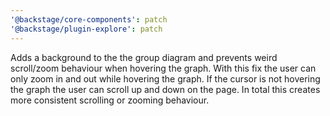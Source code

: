 ```yaml
---
'@backstage/core-components': patch
'@backstage/plugin-explore': patch
---
```


Adds a background to the the group diagram and prevents weird scroll/zoom behaviour when hovering the graph. With this fix the user can only zoom in and out while hovering the graph. If the cursor is not hovering the graph the user can scroll up and down on the page. In total this creates more consistent scrolling or zooming behaviour.
